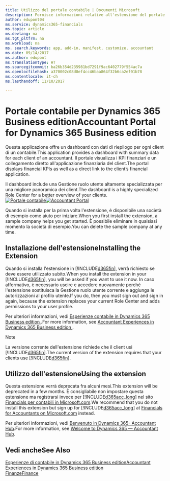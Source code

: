 ```yaml
---
title: Utilizzo del portale contabile | Documenti Microsoft
description: Fornisce informazioni relative all'estensione del portale contabile.
author: edupont04
ms.service: dynamics365-financials
ms.topic: article
ms.devlang: na
ms.tgt_pltfrm: na
ms.workload: na
ms. search.keywords: app, add-in, manifest, customize, accountant
ms.date: 09/14/2017
ms.author: edupont
ms.translationtype: HT
ms.sourcegitcommit: ba26b354d235981bd7291f9ac6402779f554ac7a
ms.openlocfilehash: a370002c08d8ef4cc46baa864f32b6ca2ef01b78
ms.contentlocale: it-ch
ms.lasthandoff: 11/10/2017

---
```

# <a name="accountant-portal-for-dynamics-365-business-edition"></a><span data-ttu-id="61acf-103">Portale contabile per Dynamics 365 Business edition</span><span class="sxs-lookup"><span data-stu-id="61acf-103">Accountant Portal for Dynamics 365 Business edition</span></span>
<span data-ttu-id="61acf-104">Questa applicazione offre un dashboard con dati di riepilogo per ogni client di un contabile.</span><span class="sxs-lookup"><span data-stu-id="61acf-104">This application provides a dashboard with summary data for each client of an accountant.</span></span> <span data-ttu-id="61acf-105">Il portale visualizza i KPI finanziari e un collegamento diretto all'applicazione finanziaria del client.</span><span class="sxs-lookup"><span data-stu-id="61acf-105">The portal displays financial KPIs as well as a direct link to the client’s financial application.</span></span>  

<span data-ttu-id="61acf-106">Il dashboard include una Gestione ruolo utente altamente specializzata per una migliore panoramica dei client.</span><span class="sxs-lookup"><span data-stu-id="61acf-106">The dashboard is a highly specialized Role Center for a better overview of your clients.</span></span>  
<span data-ttu-id="61acf-107">[![Portale contabile](./media/ui-extensions-accportal/accountant-portal.png)](https://go.microsoft.com/fwlink/?linkid=851257)</span><span class="sxs-lookup"><span data-stu-id="61acf-107">[![Accountant Portal](./media/ui-extensions-accportal/accountant-portal.png)](https://go.microsoft.com/fwlink/?linkid=851257)</span></span>

<span data-ttu-id="61acf-108">Quando si installa per la prima volta l'estensione, è disponibile una società di esempio come aiuto per iniziare.</span><span class="sxs-lookup"><span data-stu-id="61acf-108">When you first install the extension, a sample company helps you get started.</span></span> <span data-ttu-id="61acf-109">È possibile eliminare in qualsiasi momento la società di esempio.</span><span class="sxs-lookup"><span data-stu-id="61acf-109">You can delete the sample company at any time.</span></span>  

## <a name="installing-the-extension"></a><span data-ttu-id="61acf-110">Installazione dell'estensione</span><span class="sxs-lookup"><span data-stu-id="61acf-110">Installing the Extension</span></span>
<span data-ttu-id="61acf-111">Quando si installa l'estensione in [!INCLUDE[d365fin](includes/d365fin_md.md)], verrà richiesto se deve essere utilizzato subito.</span><span class="sxs-lookup"><span data-stu-id="61acf-111">When you install the extension in your [!INCLUDE[d365fin](includes/d365fin_md.md)], you will be asked if you want to use it now.</span></span> <span data-ttu-id="61acf-112">In caso affermativo, è necessario uscire e accedere nuovamente perché l'estensione sostituisca la Gestione ruolo utente corrente e aggiunga le autorizzazioni al profilo utente.</span><span class="sxs-lookup"><span data-stu-id="61acf-112">If you do, then you must sign out and sign in again, because the extension replaces your current Role Center and adds permissions to your user profile.</span></span>  

<span data-ttu-id="61acf-113">Per ulteriori informazioni, vedi [Esperienze contabile in Dynamics 365 Business edition ](finance-accounting.md).</span><span class="sxs-lookup"><span data-stu-id="61acf-113">For more information, see [Accountant Experiences in Dynamics 365 Business edition ](finance-accounting.md).</span></span>  

> [!NOTE]  
>  <span data-ttu-id="61acf-114">La versione corrente dell'estensione richiede che il client usi [!INCLUDE[d365fin](includes/d365fin_md.md)].</span><span class="sxs-lookup"><span data-stu-id="61acf-114">The current version of the extension requires that your clients use [!INCLUDE[d365fin](includes/d365fin_md.md)].</span></span>  

## <a name="using-the-extension"></a><span data-ttu-id="61acf-115">Utilizzo dell'estensione</span><span class="sxs-lookup"><span data-stu-id="61acf-115">Using the extension</span></span>
<span data-ttu-id="61acf-116">Questa estensione verrà deprecata fra alcuni mesi.</span><span class="sxs-lookup"><span data-stu-id="61acf-116">This extension will be deprecated in a few months.</span></span> <span data-ttu-id="61acf-117">È consigliabile non impostare questa estensione ma registrarsi invece per [!INCLUDE[d365acc_long](includes/d365acc_long_md.md)] nel sito [Financials per contabili in Microsoft.com](https://www.microsoft.com/en-us/dynamics365/financial-insights-for-accountants).</span><span class="sxs-lookup"><span data-stu-id="61acf-117">We recommend that you do not install this extension but sign up for [!INCLUDE[d365acc_long](includes/d365acc_long_md.md)] at [Financials for Accountants on Microsoft.com](https://www.microsoft.com/en-us/dynamics365/financial-insights-for-accountants) instead.</span></span>

<span data-ttu-id="61acf-118">Per ulteriori informazioni, vedi [Benvenuto in Dynamics 365- Accountant Hub](/dynamics365/accountants/index.md).</span><span class="sxs-lookup"><span data-stu-id="61acf-118">For more information, see [Welcome to Dynamics 365 — Accountant Hub](/dynamics365/accountants/index.md).</span></span>  

## <a name="see-also"></a><span data-ttu-id="61acf-119">Vedi anche</span><span class="sxs-lookup"><span data-stu-id="61acf-119">See Also</span></span>
[<span data-ttu-id="61acf-120">Esperienze di contabile in Dynamics 365 Business edition</span><span class="sxs-lookup"><span data-stu-id="61acf-120">Accountant Experiences in Dynamics 365 Business edition </span></span>](finance-accounting.md)  
[<span data-ttu-id="61acf-121">Finanze</span><span class="sxs-lookup"><span data-stu-id="61acf-121">Finance</span></span>](finance.md)  

